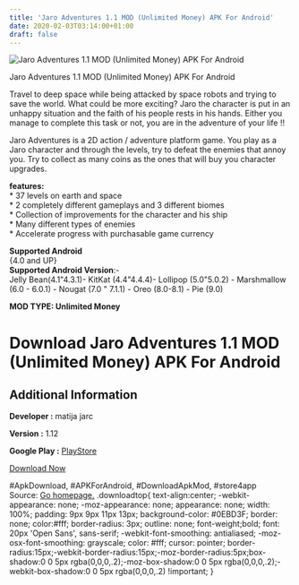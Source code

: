 ```yaml
---
title: 'Jaro Adventures 1.1 MOD (Unlimited Money) APK For Android'
date: 2020-02-03T03:14:00+01:00
draft: false
---
```


![Jaro Adventures 1.1 MOD (Unlimited Money) APK For Android](https://i0.wp.com/apkhome.net/wp-content/uploads/2020/02/Jaro-Adventures-1.1-MOD-Unlimited-Money.png "Jaro Adventures 1.1 MOD (Unlimited Money) APK For Android")

  

Jaro Adventures 1.1 MOD (Unlimited Money) APK For Android

Travel to deep space while being attacked by space robots and trying to save the world. What could be more exciting? Jaro the character is put in an unhappy situation and the faith of his people rests in his hands. Either you manage to complete this task or not, you are in the adventure of your life !!

Jaro Adventures is a 2D action / adventure platform game. You play as a Jaro character and through the levels, try to defeat the enemies that annoy you. Try to collect as many coins as the ones that will buy you character upgrades.

**features:**  
\* 37 levels on earth and space  
\* 2 completely different gameplays and 3 different biomes  
\* Collection of improvements for the character and his ship  
\* Many different types of enemies  
\* Accelerate progress with purchasable game currency

**Supported Android**  
{4.0 and UP}  
**Supported Android Version**:-  
Jelly Bean(4.1"4.3.1)- KitKat (4.4"4.4.4)- Lollipop (5.0"5.0.2) - Marshmallow (6.0 - 6.0.1) - Nougat (7.0 " 7.1.1) - Oreo (8.0-8.1) - Pie (9.0)

**MOD TYPE: Unlimited Money**

Download Jaro Adventures 1.1 MOD (Unlimited Money) APK For Android
==================================================================

Additional Information
----------------------

**Developer :** matija jarc

**Version :** 1.12

**Google Play :** [PlayStore](https://play.google.com/store/apps/details?id=com.Jaroger.JaroAdventures)

  

[Download Now](https://store4app.co/post/jaro-adventures-1-1-mod-unlimited-money-apk-for-android_1580664585)

  
#ApkDownload, #APKForAndroid, #DownloadApkMod, #store4app  
Source: [Go homepage.](https://store4app.co/post/jaro-adventures-1-1-mod-unlimited-money-apk-for-android_1580664585) .downloadtop{ text-align:center; -webkit-appearance: none; -moz-appearance: none; appearance: none; width: 100%; padding: 9px 9px 11px 13px; background-color: #0EBD3F; border: none; color:#fff; border-radius: 3px; outline: none; font-weight;bold; font: 20px 'Open Sans', sans-serif; -webkit-font-smoothing: antialiased; -moz-osx-font-smoothing: grayscale; color: #fff; cursor: pointer; border-radius:15px;-webkit-border-radius:15px;-moz-border-radius:5px;box-shadow:0 0 5px rgba(0,0,0,.2);-moz-box-shadow:0 0 5px rgba(0,0,0,.2);-webkit-box-shadow:0 0 5px rgba(0,0,0,.2) !important; }
